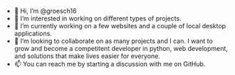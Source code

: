 - 👋 Hi, I’m @groesch16
- 👀 I’m interested in working on different types of projects.
- 🌱 I’m currently working on a few websites and a couple of local desktop applications.
- 💞️ I’m looking to collaborate on as many projects and I can. I want to grow and become a competitent developer in python, web development, and solutions that make lives
      easier for everyone. 
- 📫 You can reach me by starting a discussion with me on GitHub. 

<!---
groesch16/groesch16 is a ✨ special ✨ repository because its `README.md` (this file) appears on your GitHub profile.
You can click the Preview link to take a look at your changes.
--->
